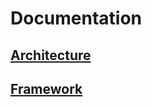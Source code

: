 # Documentation

## [Architecture](architecture/architecture.md)
## [Framework](framework/framework.md)